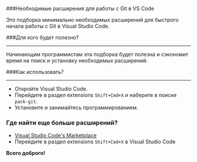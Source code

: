 ###Необходимые расширения для работы с Git в VS Code


Это подборка минимально необходимых расширений для быстрого начала работы с Git в Visual Studio Code. 


###Для кого будет полезно?
- - -
Начинающим программистам эта подборка будет полезна и сэкономит время на поиск и установку необходимых расширений.


###Как использовать?
- - -

* Откройте Visual Studio Code.
* Перейдите в раздел extensions `Shift+Cmd+X` и наберите в поиске `pack-git`. 
* Установите и занимайтесь программированием.


### Где найти еще больше расширений?

* [Visual Studio Code's Marketplace](https://marketplace.visualstudio.com/)
* Перейдите в раздел extensions `Shift+Cmd+X` в Visual Studio Code

**Всего доброго!**
